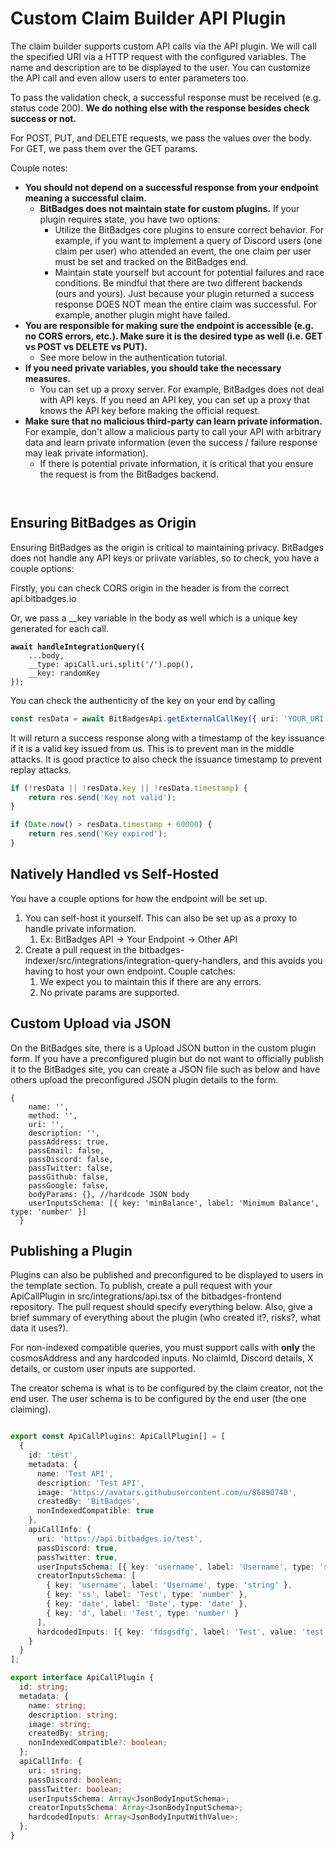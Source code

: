 # Custom Claim Builder API Plugin

The claim builder supports custom API calls via the API plugin. We will call the specified URI via a HTTP request with the configured variables. The name and description are to be displayed to the user. You can customize the API call and even allow users to enter parameters too.

To pass the validation check, a successful response must be received (e.g. status code 200). **We do nothing else with the response besides check success or not.**

For POST, PUT, and DELETE requests, we pass the values over the body. For GET, we pass them over the GET params.

Couple notes:

* **You should not depend on a successful response from your endpoint meaning a successful claim.**&#x20;
  * **BitBadges does not maintain state for custom plugins.** If your plugin requires state, you have two options:
    * Utilize the BitBadges core plugins to ensure correct behavior. For example, if you want to implement a query of Discord users (one claim per user) who attended an event, the one claim per user must be set and tracked on the BitBadges end.
    * Maintain state yourself but account for potential failures and race conditions. Be mindful that there are two different backends (ours and yours). Just because your plugin returned a success response DOES NOT mean the entire claim was successful. For example, another plugin might have failed.
* **You are responsible for making sure the endpoint is accessible (e.g. no CORS errors, etc.). Make sure it is the desired type as well (i.e. GET vs POST vs DELETE vs PUT).**
  * See more below in the authentication tutorial.
* **If you need private variables, you should take the necessary measures.**&#x20;
  * You can set up a proxy server. For example, BitBadges does not deal with API keys. If you need an API key, you can set up a proxy that knows the API key before making the official request.
* **Make sure that no malicious third-party can learn private information.** For example, don't allow a malicious party to call your API with arbitrary data and learn private information (even the success / failure response may leak private information).
  * If there is potential private information, it is critical that you ensure the request is from the BitBadges backend.&#x20;

<figure><img src="../../.gitbook/assets/image (3) (1).png" alt=""><figcaption></figcaption></figure>

<figure><img src="../../.gitbook/assets/image (1) (1) (1) (1) (1) (1) (1).png" alt=""><figcaption></figcaption></figure>

## Ensuring BitBadges as Origin

Ensuring BitBadges as the origin is critical to maintaining privacy. BitBadges does not handle any API keys or priivate variables, so to check, you have a couple options:

Firstly, you can check CORS origin in the header is from the correct api.bitbadges.io

Or, we pass a \_\_key variable in the body as well which is a unique key generated for each call.

<pre class="language-typescript"><code class="lang-typescript"><strong>await handleIntegrationQuery({
</strong>    ...body,
    __type: apiCall.uri.split('/').pop(),
    __key: randomKey
});
</code></pre>

You can check the authenticity of the key on your end by calling&#x20;

```typescript
const resData = await BitBadgesApi.getExternalCallKey({ uri: 'YOUR_URI', key: '' })
```

It will return a success response along with a timestamp of the key issuance if it is a valid key issued from us. This is to prevent man in the middle attacks. It is good practice to also check the issuance timestamp to prevent replay attacks.

```javascript
if (!resData || !resData.key || !resData.timestamp) {
    return res.send('Key not valid');
}

if (Date.now() > resData.timestamp + 60000) {
    return res.send('Key expired');
}
```

## Natively Handled vs Self-Hosted

You have a couple options for how the endpoint will be set up.&#x20;

1. You can self-host it yourself. This can also be set up as a proxy to handle private information.&#x20;
   1. Ex: BitBadges API -> Your Endpoint -> Other API
2. Create a pull request in the bitbadges-indexer/src/integrations/integration-query-handlers, and this avoids you having to host your own endpoint. Couple catches:
   1. We expect you to maintain this if there are any errors.
   2. No private params are supported.

## Custom Upload via JSON

On the BitBadges site, there is a Upload JSON button in the custom plugin form. If you have a preconfigured plugin but do not want to officially publish it to the BitBadges site, you can create a JSON file such as below and have others upload the preconfigured JSON plugin details to the form.

```typescriptreact
{
    name: '',
    method: '',
    uri: '',
    description: '',
    passAddress: true,
    passEmail: false,
    passDiscord: false,
    passTwitter: false,
    passGithub: false,
    passGoogle: false,
    bodyParams: {}, //hardcode JSON body
    userInputsSchema: [{ key: 'minBalance', label: 'Minimum Balance', type: 'number' }]
  }
```

## Publishing a Plugin

Plugins can also be published and preconfigured to be displayed to users in the template section. To publish, create a pull request with your ApiCallPlugin in src/integrations/api.tsx of the bitbadges-frontend repository. The pull request should specify everything below. Also, give a brief summary of everything about the plugin (who created it?, risks?, what data it uses?).&#x20;

For non-indexed compatible queries, you must support calls with **only** the cosmosAddress and any hardcoded inputs. No claimId, Discord details, X details, or custom user inputs are supported.&#x20;

The creator schema is what is to be configured by the claim creator, not the end user. The user schema is to be configured by the end user (the one claiming).

<figure><img src="../../.gitbook/assets/image (2) (1) (1) (1).png" alt=""><figcaption></figcaption></figure>

```typescript
export const ApiCallPlugins: ApiCallPlugin[] = [
  {
    id: 'test',
    metadata: {
      name: 'Test API',
      description: 'Test API',
      image: 'https://avatars.githubusercontent.com/u/86890740',
      createdBy: 'BitBadges',
      nonIndexedCompatible: true
    },
    apiCallInfo: {
      uri: 'https://api.bitbadges.io/test',
      passDiscord: true,
      passTwitter: true,
      userInputsSchema: [{ key: 'username', label: 'Username', type: 'string' }],
      creatorInputsSchema: [
        { key: 'username', label: 'Username', type: 'string' },
        { key: 'ss', label: 'Test', type: 'number' },
        { key: 'date', label: 'Date', type: 'date' },
        { key: 'd', label: 'Test', type: 'number' }
      ],
      hardcodedInputs: [{ key: 'fdsgsdfg', label: 'Test', value: 'test' }]
    }
  }
];

export interface ApiCallPlugin {
  id: string;
  metadata: {
    name: string;
    description: string;
    image: string;
    createdBy: string;
    nonIndexedCompatible?: boolean;
  };
  apiCallInfo: {
    uri: string;
    passDiscord: boolean;
    passTwitter: boolean;
    userInputsSchema: Array<JsonBodyInputSchema>;
    creatorInputsSchema: Array<JsonBodyInputSchema>;
    hardcodedInputs: Array<JsonBodyInputWithValue>;
  };
}

```
